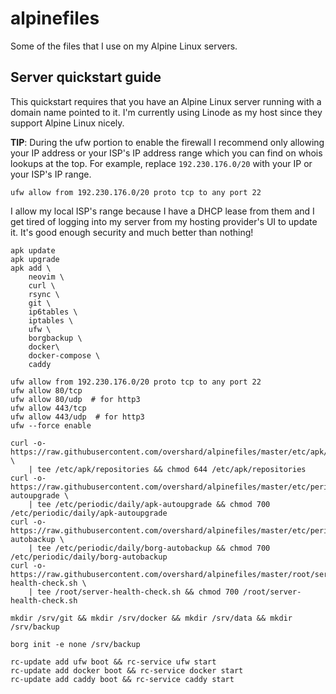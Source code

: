 # alpinefiles

Some of the files that I use on my Alpine Linux servers.


## Server quickstart guide

This quickstart requires that you have an Alpine Linux server running with a
domain name pointed to it. I'm currently using Linode as my host since they
support Alpine Linux nicely.

**TIP**: During the ufw portion to enable the firewall I recommend only allowing
your IP address or your ISP's IP address range which you can find on whois
lookups at the top. For example, replace `192.230.176.0/20` with your IP or your
ISP's IP range.

    ufw allow from 192.230.176.0/20 proto tcp to any port 22

I allow my local ISP's range because I have a DHCP lease from them and I get
tired of logging into my server from my hosting provider's UI to update it. It's
good enough security and much better than nothing!

    apk update
    apk upgrade
    apk add \
        neovim \
        curl \
        rsync \
        git \
        ip6tables \
        iptables \
        ufw \
        borgbackup \
        docker\
        docker-compose \
        caddy

    ufw allow from 192.230.176.0/20 proto tcp to any port 22
    ufw allow 80/tcp
    ufw allow 80/udp  # for http3
    ufw allow 443/tcp
    ufw allow 443/udp  # for http3
    ufw --force enable

    curl -o- https://raw.githubusercontent.com/overshard/alpinefiles/master/etc/apk/repositories \
        | tee /etc/apk/repositories && chmod 644 /etc/apk/repositories
    curl -o- https://raw.githubusercontent.com/overshard/alpinefiles/master/etc/periodic/daily/apk-autoupgrade \
        | tee /etc/periodic/daily/apk-autoupgrade && chmod 700 /etc/periodic/daily/apk-autoupgrade
    curl -o- https://raw.githubusercontent.com/overshard/alpinefiles/master/etc/periodic/daily/borg-autobackup \
        | tee /etc/periodic/daily/borg-autobackup && chmod 700 /etc/periodic/daily/borg-autobackup
    curl -o- https://raw.githubusercontent.com/overshard/alpinefiles/master/root/server-health-check.sh \
        | tee /root/server-health-check.sh && chmod 700 /root/server-health-check.sh

    mkdir /srv/git && mkdir /srv/docker && mkdir /srv/data && mkdir /srv/backup

    borg init -e none /srv/backup

    rc-update add ufw boot && rc-service ufw start
    rc-update add docker boot && rc-service docker start
    rc-update add caddy boot && rc-service caddy start
